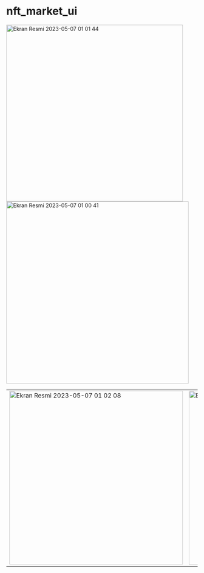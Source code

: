 # nft_market_ui
 
<img width="465" alt="Ekran Resmi 2023-05-07 01 01 44" src="https://user-images.githubusercontent.com/79910694/236652069-ceed8ba6-06eb-4f77-aba0-979d9b88ff32.png">

 <img width="480" alt="Ekran Resmi 2023-05-07 01 00 41" src="https://user-images.githubusercontent.com/79910694/236652073-58306116-0162-4493-8d24-1c23ded0d50f.png">

 
 
  </tr>
 </table>
 
 <table>
 
  <tr>
 <td valign="top"><img width="457" alt="Ekran Resmi 2023-05-07 01 02 08" src="https://user-images.githubusercontent.com/79910694/236650465-1c7c42fe-1c8a-4e30-b048-ad6eab36d536.png">
 <td valign="top"><img width="458" alt="Ekran Resmi 2023-05-07 01 02 20" src="https://user-images.githubusercontent.com/79910694/236650467-eaa1a22a-04bb-474f-a484-934666872d48.png">
     </tr>
 </table>
 



